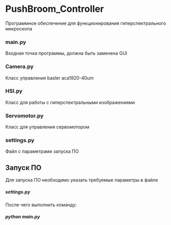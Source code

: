 # PushBroom_Controller

Программное обеспечение для функционирования гиперспектрального микроскопа

### main.py
Входная точка программы, должна быть заменена GUI

### Camera.py
Класс управления basler aca1920-40um

### HSI.py
Класс для работы с гиперспектральными изображениями

### Servomotor.py
Класс для управления сервомотором

### settings.py
Файл с параметрами запуска ПО

## Запуск ПО

Для запуска ПО необходимо указать требуемые параметры в файле 
 ##### settings.py

После чего выполнить команду:

##### python main.py
